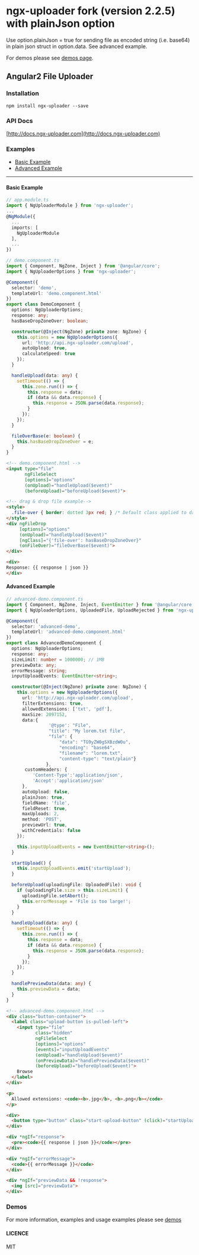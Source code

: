 # ngx-uploader fork (version 2.2.5) with plainJson option

Use option.plainJson = true for sending file as encoded string (i.e. base64) in plain json struct in option.data. See advanced example.

For demos please see [demos page](http://ngx-uploader.com).

## Angular2 File Uploader

### Installation

```
npm install ngx-uploader --save
```

### API Docs

[http://docs.ngx-uploader.com](http://docs.ngx-uploader.com)

### Examples

- [Basic Example](https://github.com/jkuri/ngx-uploader#basic-example)
- [Advanced Example](https://github.com/jkuri/ngx-uploader#advanced-example)

--------

#### Basic Example

````ts
// app.module.ts
import { NgUploaderModule } from 'ngx-uploader';
...
@NgModule({
  ...
  imports: [
    NgUploaderModule
  ],
  ...
})

// demo.component.ts
import { Component, NgZone, Inject } from '@angular/core';
import { NgUploaderOptions } from 'ngx-uploader';

@Component({
  selector: 'demo',
  templateUrl: 'demo.component.html'
})
export class DemoComponent {
  options: NgUploaderOptions;
  response: any;
  hasBaseDropZoneOver: boolean;

  constructor(@Inject(NgZone) private zone: NgZone) {
    this.options = new NgUploaderOptions({
      url: 'http://api.ngx-uploader.com/upload',
      autoUpload: true,
      calculateSpeed: true
    });
  }

  handleUpload(data: any) {
    setTimeout(() => {
      this.zone.run(() => {
        this.response = data;
        if (data && data.response) {
          this.response = JSON.parse(data.response);
        }
      });
    });
  }

  fileOverBase(e: boolean) {
    this.hasBaseDropZoneOver = e;
  }
}
````

````html
<!-- demo.component.html -->
<input type="file"
       ngFileSelect
       [options]="options"
       (onUpload)="handleUpload($event)"
       (beforeUpload)="beforeUpload($event)">

<!-- drag & drop file example-->
<style>
  .file-over { border: dotted 3px red; } /* Default class applied to drop zones on over */
</style>
<div ngFileDrop
     [options]="options"
     (onUpload)="handleUpload($event)"
     [ngClass]="{'file-over': hasBaseDropZoneOver}"
     (onFileOver)="fileOverBase($event)">
</div>

<div>
Response: {{ response | json }}
</div>
````

#### Advanced Example

```ts
// advanced-demo.component.ts
import { Component, NgZone, Inject, EventEmitter } from '@angular/core';
import { NgUploaderOptions, UploadedFile, UploadRejected } from 'ngx-uploader';

@Component({
  selector: 'advanced-demo',
  templateUrl: 'advanced-demo.component.html'
})
export class AdvancedDemoComponent {
  options: NgUploaderOptions;
  response: any;
  sizeLimit: number = 1000000; // 1MB
  previewData: any;
  errorMessage: string;
  inputUploadEvents: EventEmitter<string>;

  constructor(@Inject(NgZone) private zone: NgZone) {
    this.options = new NgUploaderOptions({
      url: 'http://api.ngx-uploader.com/upload',
      filterExtensions: true,
      allowedExtensions: ['txt', 'pdf'],
      maxSize: 2097152,
      data:{
                '@type': "File",
                "title": "My lorem.txt file",
                "file": {
                    "data": "TG9yZW0gSXBzdW0u",
                    "encoding": "base64",
                    "filename": "lorem.txt",
                    "content-type": "text/plain"}
               },
       customHeaders: {
          'Content-Type':'application/json',
          'Accept':'application/json'
      },
      autoUpload: false,
      plainJson: true,
      fieldName: 'file',
      fieldReset: true,
      maxUploads: 2,
      method: 'POST',
      previewUrl: true,
      withCredentials: false
    });

    this.inputUploadEvents = new EventEmitter<string>();
  }

  startUpload() {
    this.inputUploadEvents.emit('startUpload');
  }

  beforeUpload(uploadingFile: UploadedFile): void {
    if (uploadingFile.size > this.sizeLimit) {
      uploadingFile.setAbort();
      this.errorMessage = 'File is too large!';
    }
  }

  handleUpload(data: any) {
    setTimeout(() => {
      this.zone.run(() => {
        this.response = data;
        if (data && data.response) {
          this.response = JSON.parse(data.response);
        }
      });
    });
  }

  handlePreviewData(data: any) {
    this.previewData = data;
  }
}
```

```html
<!-- advanced-demo.component.html -->
<div class="button-container">
  <label class="upload-button is-pulled-left">
    <input type="file"
           class="hidden"
           ngFileSelect
           [options]="options"
           [events]="inputUploadEvents"
           (onUpload)="handleUpload($event)"
           (onPreviewData)="handlePreviewData($event)"
           (beforeUpload)="beforeUpload($event)">
    Browse
  </label>
</div>

<p>
  Allowed extensions: <code><b>.jpg</b>, <b>.png</b></code>
</p>

<div>
  <button type="button" class="start-upload-button" (click)="startUpload()">Start Upload</button>
</div>

<div *ngIf="response">
  <pre><code>{{ response | json }}</code></pre>
</div>

<div *ngIf="errorMessage">
  <code>{{ errorMessage }}</code>
</div>

<div *ngIf="previewData && !response">
  <img [src]="previewData">
</div>
```

### Demos

For more information, examples and usage examples please see [demos](http://ngx-uploader.com)

#### LICENCE

MIT

